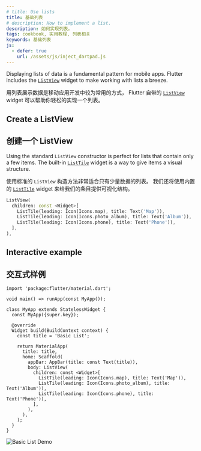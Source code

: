 ```yaml
---
# title: Use lists
title: 基础列表
# description: How to implement a list.
description: 如何实现列表。
tags: cookbook, 实用教程, 列表相关
keywords: 基础列表
js:
  - defer: true
    url: /assets/js/inject_dartpad.js
---
```


<?code-excerpt path-base="cookbook/lists/basic_list"?>

Displaying lists of data is a fundamental pattern for mobile apps.
Flutter includes the [`ListView`][]
widget to make working with lists a breeze.

用列表展示数据是移动应用开发中较为常用的方式，
Flutter 自带的 [`ListView`][] widget 可以帮助你轻松的实现一个列表。

## Create a ListView

## 创建一个 ListView

Using the standard `ListView` constructor is
perfect for lists that contain only a few items.
The built-in [`ListTile`][]
widget is a way to give items a visual structure.

使用标准的 `ListView` 构造方法非常适合只有少量数据的列表。
我们还将使用内置的 [`ListTile`][] widget 来给我们的条目提供可视化结构。

<?code-excerpt "lib/main.dart (ListView)" replace="/^body\: //g"?>
```dart
ListView(
  children: const <Widget>[
    ListTile(leading: Icon(Icons.map), title: Text('Map')),
    ListTile(leading: Icon(Icons.photo_album), title: Text('Album')),
    ListTile(leading: Icon(Icons.phone), title: Text('Phone')),
  ],
),
```

## Interactive example

## 交互式样例

<?code-excerpt "lib/main.dart"?>
```dartpad title="Flutter lists hands-on example in DartPad" run="true"
import 'package:flutter/material.dart';

void main() => runApp(const MyApp());

class MyApp extends StatelessWidget {
  const MyApp({super.key});

  @override
  Widget build(BuildContext context) {
    const title = 'Basic List';

    return MaterialApp(
      title: title,
      home: Scaffold(
        appBar: AppBar(title: const Text(title)),
        body: ListView(
          children: const <Widget>[
            ListTile(leading: Icon(Icons.map), title: Text('Map')),
            ListTile(leading: Icon(Icons.photo_album), title: Text('Album')),
            ListTile(leading: Icon(Icons.phone), title: Text('Phone')),
          ],
        ),
      ),
    );
  }
}
```

<noscript>
  <img src="/assets/images/docs/cookbook/basic-list.png" alt="Basic List Demo" class="site-mobile-screenshot" /> 
</noscript>


[`ListTile`]: {{site.api}}/flutter/material/ListTile-class.html
[`ListView`]: {{site.api}}/flutter/widgets/ListView-class.html
